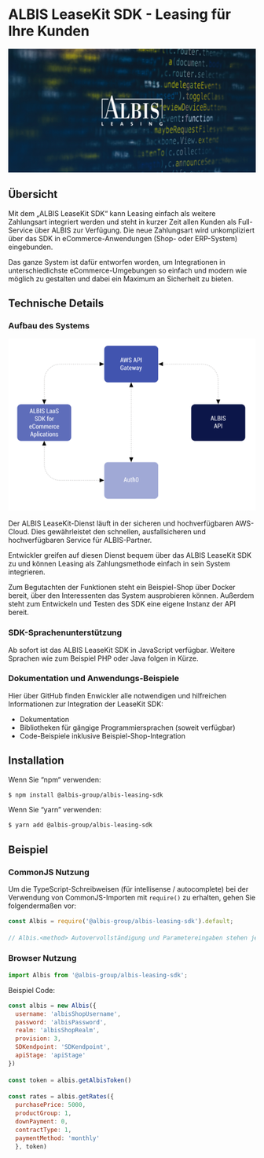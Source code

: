 # ALBIS LeaseKit SDK - Leasing für Ihre Kunden

![Albis SDK](./CezerinShop/cezerin2-store/src/shared/images/albis-logo.png)

## Übersicht
Mit dem „ALBIS LeaseKit SDK“ kann Leasing einfach als weitere Zahlungsart integriert werden und steht in kurzer Zeit allen Kunden als Full-Service über ALBIS zur Verfügung. Die neue Zahlungsart wird unkompliziert über das SDK in eCommerce-Anwendungen (Shop- oder ERP-System) eingebunden.

Das ganze System ist dafür entworfen worden, um Integrationen in unterschiedlichste eCommerce-Umgebungen so einfach und modern wie möglich zu gestalten und dabei ein Maximum an Sicherheit zu bieten.

## Technische Details

### Aufbau des Systems

![Albis SDK](./CezerinShop/cezerin2-store/src/shared/images/diagram-big.svg)

Der ALBIS LeaseKit-Dienst läuft in der sicheren und hochverfügbaren AWS-Cloud. Dies gewährleistet den schnellen, ausfallsicheren und hochverfügbaren Service für ALBIS-Partner.

Entwickler greifen auf diesen Dienst bequem über das ALBIS LeaseKit SDK zu und können Leasing als Zahlungsmethode einfach in sein System integrieren.

Zum Begutachten der Funktionen steht ein Beispiel-Shop über Docker bereit, über den Interessenten das System ausprobieren können. Außerdem steht zum Entwickeln und Testen des SDK eine eigene Instanz der API bereit.

### SDK-Sprachenunterstützung
Ab sofort ist das ALBIS LeaseKit SDK in JavaScript verfügbar. Weitere Sprachen wie zum Beispiel PHP oder Java folgen in Kürze.

### Dokumentation und Anwendungs-Beispiele
Hier über GitHub finden Enwickler alle notwendigen und hilfreichen Informationen zur Integration der LeaseKit SDK: 

- Dokumentation
- Bibliotheken für gängige Programmiersprachen (soweit verfügbar)
- Code-Beispiele inklusive Beispiel-Shop-Integration

## Installation

Wenn Sie “npm“ verwenden:

```bash
$ npm install @albis-group/albis-leasing-sdk
```

Wenn Sie “yarn” verwenden:

```bash
$ yarn add @albis-group/albis-leasing-sdk
```

## Beispiel

### CommonJS Nutzung

Um die TypeScript-Schreibweisen (für intellisense / autocomplete) bei der Verwendung von CommonJS-Importen mit `require()` zu erhalten, gehen Sie folgendermaßen vor:

```js
const Albis = require('@albis-group/albis-leasing-sdk').default;

// Albis.<method> Autovervollständigung und Parametereingaben stehen jetzt zur Verfügung
```

### Browser Nutzung

```js
import Albis from '@albis-group/albis-leasing-sdk';

```

Beispiel Code:
```js
const albis = new Albis({
  username: 'albisShopUsername',
  password: 'albisPassword',
  realm: 'albisShopRealm',
  provision: 3,
  SDKendpoint: 'SDKendpoint',
  apiStage: 'apiStage'
})

const token = albis.getAlbisToken()

const rates = albis.getRates({
  purchasePrice: 5000,
  productGroup: 1,
  downPayment: 0,
  contractType: 1,
  paymentMethod: 'monthly'
  }, token)
